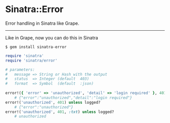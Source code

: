 Sinatra::Error
=============================
Error handling in Sinatra like Grape.

-----------------------------

Like in Grape, now you can do this in Sinatra

`$ gem install sinatra-error`

```ruby
require 'sinatra'
require 'sinatra/error'

# parameters:
#	message => String or Hash with the output
#	status  => Integer (default  403)
#	format  => Symbol  (default  :json)
	
error!({ 'error' => 'unauthorized', 'detail' => 'login required' }, 401) unless logged?
	# {"error":"unauthorized","detail":"login required"}
error!('unauthorized', 401) unless logged?
	# {"error":"unauthorized"}
error!('unauthorized', 401, :txt) unless logged?
	# unauthorized
```
